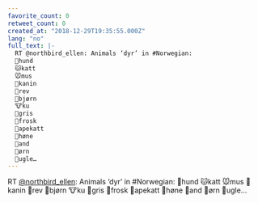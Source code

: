 ```yaml
---
favorite_count: 0
retweet_count: 0
created_at: "2018-12-29T19:35:55.000Z"
lang: "no"
full_text: |-
  RT @northbird_ellen: Animals ‘dyr’ in #Norwegian:
  🐶hund
  🐱katt
  🐭mus
  🐰kanin 
  🦊rev 
  🐻bjørn
  🐮ku 
  🐷gris 
  🐸frosk 
  🐒apekatt
  🐔høne
  🦆and
  🦅ørn
  🦉ugle…
---
```


RT [@northbird_ellen](https://twitter.com/northbird_ellen): Animals ‘dyr’ in
#Norwegian: 🐶hund 🐱katt 🐭mus 🐰kanin 🦊rev 🐻bjørn 🐮ku 🐷gris 🐸frosk
🐒apekatt 🐔høne 🦆and 🦅ørn 🦉ugle…
